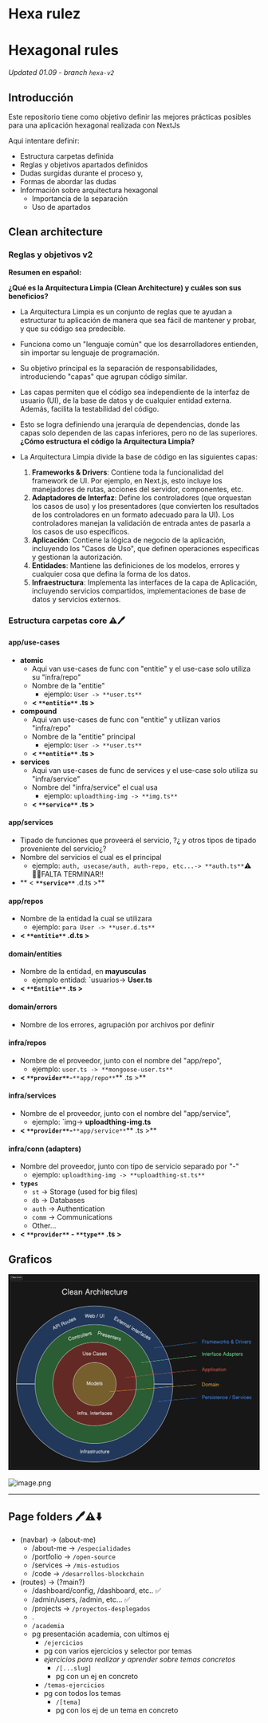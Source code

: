 # Hexa rulez

# Hexagonal rules
_Updated 01.09 - branch `hexa-v2`_

## Introducción
Este repositorio tiene como objetivo definir las mejores prácticas posibles para una aplicación hexagonal realizada con NextJs

Aqui intentare definir:

- Estructura carpetas definida
- Reglas y objetivos apartados definidos
- Dudas surgidas durante el proceso y,
- Formas de abordar las dudas
- Información sobre arquitectura hexagonal
    - Importancia de la separación
    - Uso de apartados


## Clean architecture
### Reglas y objetivos v2
**Resumen en español:**

**¿Qué es la Arquitectura Limpia (Clean Architecture) y cuáles son sus beneficios?**

- La Arquitectura Limpia es un conjunto de reglas que te ayudan a estructurar tu aplicación de manera que sea fácil de mantener y probar, y que su código sea predecible.
- Funciona como un "lenguaje común" que los desarrolladores entienden, sin importar su lenguaje de programación.
- Su objetivo principal es la separación de responsabilidades, introduciendo "capas" que agrupan código similar.
- Las capas permiten que el código sea independiente de la interfaz de usuario (UI), de la base de datos y de cualquier entidad externa. Además, facilita la testabilidad del código.
- Esto se logra definiendo una jerarquía de dependencias, donde las capas solo dependen de las capas inferiores, pero no de las superiores.
**¿Cómo estructura el código la Arquitectura Limpia?**

- La Arquitectura Limpia divide la base de código en las siguientes capas:
    1. **Frameworks & Drivers**: Contiene toda la funcionalidad del framework de UI. Por ejemplo, en Next.js, esto incluye los manejadores de rutas, acciones del servidor, componentes, etc.
    2. **Adaptadores de Interfaz**: Define los controladores (que orquestan los casos de uso) y los presentadores (que convierten los resultados de los controladores en un formato adecuado para la UI). Los controladores manejan la validación de entrada antes de pasarla a los casos de uso específicos.
    3. **Aplicación**: Contiene la lógica de negocio de la aplicación, incluyendo los "Casos de Uso", que definen operaciones específicas y gestionan la autorización.
    4. **Entidades**: Mantiene las definiciones de los modelos, errores y cualquier cosa que defina la forma de los datos.
    5. **Infraestructura**: Implementa las interfaces de la capa de Aplicación, incluyendo servicios compartidos, implementaciones de base de datos y servicios externos.
### Estructura carpetas core ⚠️🖊️
#### app/use-cases
- **atomic**
    - Aqui van use-cases de func con "entitie" y el use-case solo utiliza su "infra/repo"
    - Nombre de la "entitie"
        - ejemplo: `User -> **user.ts**`
    - **< **`**entitie**`** .ts >**
- **compound**
    - Aqui van use-cases de func con "entitie" y utilizan varios "infra/repo"
    - Nombre de la "entitie" principal
        - ejemplo: `User -> **user.ts**`
    - **< **`**entitie**`** .ts >**
- **services**
    - Aqui van use-cases de func de services y el use-case solo utiliza su "infra/service"
    - Nombre del "infra/service" el cual usa 
        - ejemplo: `uploadthing-img -> **img.ts**`
    - **< **`**service**`** .ts >**
#### app/services
- Tipado de funciones que proveerá el servicio, ?¿ y otros tipos de tipado proveniente del servicio¿?
- Nombre del servicios el cual es el principal 
    - ejemplo: `auth, usecase/auth, auth-repo, etc...-> **auth.ts**`⚠️🧑‍💻FALTA TERMINAR‼️
- ** < **`**service**`** .d.ts >**
#### app/repos
- Nombre de la entidad la cual se utilizara 
    - ejemplo: `para User -> **user.d.ts**`
- **< **`**entitie**`** .d.ts >**
#### domain/entities
- Nombre de la entidad, en **mayusculas**
    - ejemplo entidad: `usuarios-> **User.ts**
- **< **`**Entitie**`** .ts >**
#### domain/errors
- Nombre de los errores, agrupación por archivos por definir
#### infra/repos
- Nombre de el proveedor, junto con el nombre del "app/repo",
    - ejemplo: `user.ts -> **mongoose-user.ts**`
- **< **`**provider**`**-**`**app/repo**`** .ts >**
#### infra/services
- Nombre de el proveedor, junto con el nombre del "app/service",
    - ejemplo: `img-> **uploadthing-img.ts**
- **< **`**provider**`**-**`**app/service**`** .ts >**
#### infra/conn (adapters)
- Nombre del proveedor, junto con tipo de servicio separado por "-"
    - ejemplo: `uploadthing-img -> **uploadthing-st.ts**`
- **`types`**
    - `st` -> Storage (used for big files)
    - `db` -> Databases
    - `auth` -> Authentication
    - `comm` -> Communications
    - Other... 
- **< **`**provider**`** - **`**type**`**  .ts >**


## Graficos


![Clean Arch](./clean-arch-export-1-9-2024-12_20_53.png)

![image.png](https://eraser.imgix.net/workspaces/IWxmuP747p51TzWwWeQp/tPNoyguwX4NkLJrSfkArLhioXeN2/8ePB4gUcbJh19zEemYtJl.png?ixlib=js-3.7.0 "image.png")



***

## Page folders 🖊️⚠️⬇️
- (navbar) -> (about-me)
    - /about-me -> `/especialidades` 
    - /portfolio -> `/open-source` 
    - /services -> `/mis-estudios` 
    - /code -> `/desarrollos-blockchain` 
- (routes) -> (?main?)
    - /dashboard/config, /dashboard, etc.. ✅
    - /admin/users, /admin, etc... ✅
    - /projects -> `/proyectos-desplegados` 
    - .
    - `/academia` 
    - pg presentación academia, con ultimos ej
        - `/ejercicios` 
        - pg con varios ejercicios y selector por temas
        - _ejercicios para realizar y aprender sobre temas concretos_
            - `/[...slug]` 
            - pg con un ej en concreto
        - `/temas-ejercicios` 
        - pg con todos los temas
            - `/[tema]` 
            - pg con los ej de un tema en concreto




